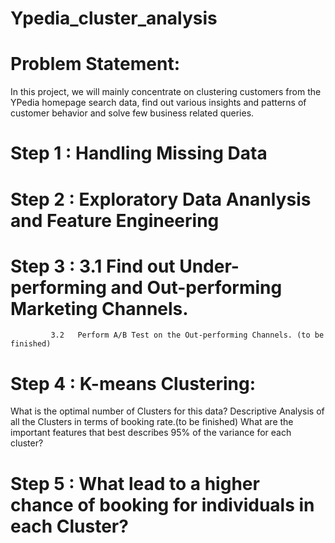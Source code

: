 # Ypedia_cluster_analysis

# Problem Statement:   
In this project, we will mainly concentrate on clustering customers from the YPedia homepage search data, find out various insights and patterns of customer behavior and solve few business related queries.

#	Step 1 : Handling Missing Data
#	Step 2 : Exploratory Data Ananlysis and Feature Engineering

#	Step 3 :   3.1   Find out Under-performing and Out-performing Marketing Channels.
             3.2   Perform A/B Test on the Out-performing Channels. (to be finished)

#	Step 4 : K-means Clustering:
What is the optimal number of Clusters for this data?
Descriptive Analysis of all the Clusters in terms of booking rate.(to be finished)
What are the important features that best describes 95% of the variance for each cluster?

#	Step 5 : What lead to a higher chance of booking for individuals in each Cluster?
